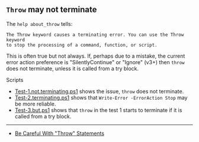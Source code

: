 ## `Throw` may not terminate

The `help about_throw` tells:

    The Throw keyword causes a terminating error. You can use the Throw keyword
    to stop the processing of a command, function, or script.

This is often true but not always. If, perhaps due to a mistake, the current
error action preference is "SilentlyContinue" or "Ignore" (v3+) then `throw`
does not terminate, unless it is called from a try block.

Scripts

- [Test-1.not.terminating.ps1](Test-1.not.terminating.ps1) shows the issue, `throw` does not terminate.
- [Test-2.terminating.ps1](Test-2.terminating.ps1) shows that `Write-Error -ErrorAction Stop` may be more reliable.
- [Test-3.but.ps1](Test-3.but.ps1) shows that `throw` in the test 1 starts to terminate if it is called from a try block.

***

- [Be Careful With "Throw" Statements](https://community.idera.com/database-tools/powershell/powertips/b/tips/posts/be-careful-with-throw-statements-part-2)
